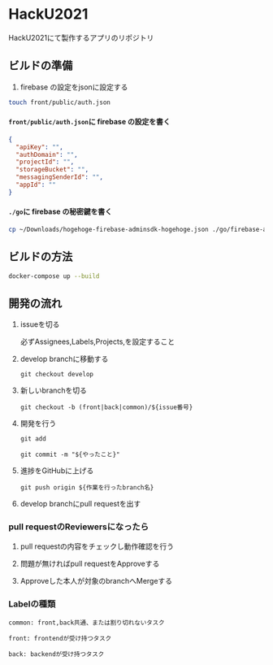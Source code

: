 # HackU2021

HackU2021にて製作するアプリのリポジトリ


## ビルドの準備

1. firebase の設定をjsonに設定する

```bash
touch front/public/auth.json
```

#### `front/public/auth.json`に firebase の設定を書く

```json
{
  "apiKey": "",
  "authDomain": "",
  "projectId": "",
  "storageBucket": "",
  "messagingSenderId": "",
  "appId": ""
}
```

#### `./go`に firebase の秘密鍵を書く

```bash
cp ~/Downloads/hogehoge-firebase-adminsdk-hogehoge.json ./go/firebase-adminsdk.json
```

## ビルドの方法

```bash
docker-compose up --build
```

## 開発の流れ

1. issueを切る

   必ずAssignees,Labels,Projects,を設定すること

1. develop branchに移動する

   `git checkout develop`

1. 新しいbranchを切る

   `git checkout -b (front|back|common)/${issue番号}`

1. 開発を行う

   `git add`

   `git commit -m "${やったこと}"`

1. 進捗をGitHubに上げる

   `git push origin ${作業を行ったbranch名}`

1. develop branchにpull requestを出す

### pull requestのReviewersになったら

1. pull requestの内容をチェックし動作確認を行う

1. 問題が無ければpull requestをApproveする

1. Approveした本人が対象のbranchへMergeする

### Labelの種類

    common: front,back共通、または割り切れないタスク

    front: frontendが受け持つタスク

    back: backendが受け持つタスク
